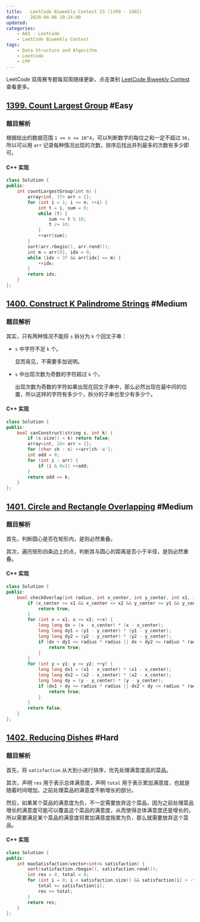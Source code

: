 ```yaml
---
title:   LeetCode Biweekly Contest 23 (1399 - 1402)
date:    2020-04-06 10:24:00
updated:
categories:
    - A03 - LeetCode
    - LeetCode Biweekly Contest
tags:
    - Data Structure and Algorithm
    - LeetCode
    - CPP
---
```


LeetCode 双周赛专题每双周随缘更新，点击类别 [LeetCode Biweekly Contest](/categories/LeetCode-Biweekly-Contest/) 查看更多。

<!-- more -->

## [1399. Count Largest Group](https://leetcode.com/contest/biweekly-contest-23/problems/count-largest-group/) #Easy

### 题目解析

根据给出的数据范围 `1 <= n <= 10^4`，可以判断数字的每位之和一定不超过 `36`，所以可以用 `arr` 记录每种情况出现的次数，排序后找出并列最多的次数有多少即可。

#### C++ 实现

```cpp
class Solution {
public:
    int countLargestGroup(int n) {
        array<int, 37> arr = {};
        for (int i = 1; i <= n; ++i) {
            int t = i, sum = 0;
            while (t) {
                sum += t % 10;
                t /= 10;
            }
            ++arr[sum];
        }
        sort(arr.rbegin(), arr.rend());
        int m = arr[0], idx = 0;
        while (idx < 37 && arr[idx] == m) {
            ++idx;
        }
        return idx;
    }
};
```

## [1400. Construct K Palindrome Strings](https://leetcode.com/contest/biweekly-contest-23/problems/construct-k-palindrome-strings/) #Medium

### 题目解析

其实，只有两种情况不能将 `s` 拆分为 `k` 个回文子串：

- `s` 中字符不足 `k` 个。

  显而易见，不需要多加说明。

- `s` 中出现次数为奇数的字符超过 `k` 个。

  出现次数为奇数的字符如果出现在回文子串中，那么必然出现在最中间的位置，所以这样的字符有多少个，拆分的子串也至少有多少个。

#### C++ 实现

```cpp
class Solution {
public:
    bool canConstruct(string s, int k) {
        if (s.size() < k) return false;
        array<int, 26> arr = {};
        for (char ch : s) ++arr[ch-'a'];
        int odd = 0;
        for (int i : arr) {
            if (i & 0x1) ++odd;
        }
        return odd <= k;
    }
};
```

## [1401. Circle and Rectangle Overlapping](https://leetcode.com/contest/biweekly-contest-23/problems/circle-and-rectangle-overlapping/) #Medium

### 题目解析

首先，判断圆心是否在矩形内，是则必然重叠。

其次，遍历矩形四条边上的点，判断其与圆心的距离是否小于半径，是则必然重叠。

#### C++ 实现

```cpp
class Solution {
public:
    bool checkOverlap(int radius, int x_center, int y_center, int x1, int y1, int x2, int y2) {
        if (x_center >= x1 && x_center <= x2 && y_center >= y1 && y_center <= y2) {
            return true;
        }
        for (int x = x1; x <= x2; ++x) {
            long long dx = (x - x_center) * (x - x_center);
            long long dy1 = (y1 - y_center) * (y1 - y_center);
            long long dy2 = (y2 - y_center) * (y2 - y_center);
            if (dx + dy1 <= radius * radius || dx + dy2 <= radius * radius) {
                return true;
            }
        }
        for (int y = y1; y <= y2; ++y) {
            long long dx1 = (x1 - x_center) * (x1 - x_center);
            long long dx2 = (x2 - x_center) * (x2 - x_center);
            long long dy = (y - y_center) * (y - y_center);
            if (dx1 + dy <= radius * radius || dx2 + dy <= radius * radius) {
                return true;
            }
        }
        return false;
    }
};
```

## [1402. Reducing Dishes](https://leetcode.com/contest/biweekly-contest-23/problems/reducing-dishes/) #Hard

### 题目解析

首先，将 `satisfaction` 从大到小进行排序，优先处理满意度高的菜品。

其次，声明 `res` 用于表示总体满意度，声明 `total` 用于表示累加满意度，也就是随着时间增加，之前处理菜品的满意度不断增长的部分。

然后，如果某个菜品的满意度为负，不一定需要放弃这个菜品，因为之前处理菜品增长的满意度可能可以覆盖这个菜品的满意度，从而使得总体满意度还是增长的，所以需要满足某个菜品的满意度将累加满意度拖累为负，那么就需要放弃这个菜品。

#### C++ 实现

```cpp
class Solution {
public:
    int maxSatisfaction(vector<int>& satisfaction) {
        sort(satisfaction.rbegin(), satisfaction.rend());
        int res = 0, total = 0;
        for (int i = 0; i < satisfaction.size() && satisfaction[i] > -total; ++i) {
            total += satisfaction[i];
            res += total;
        }
        return res;
    }
};
```

